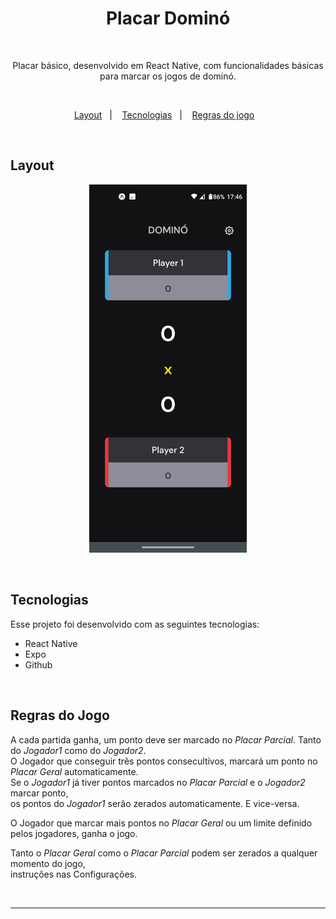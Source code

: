 <h1 align="center">Placar Dominó</h1>

<br>

<p align="center">
    Placar básico, desenvolvido em React Native, com funcionalidades básicas para marcar os jogos de dominó.
</p>

<br>

<p align="center">
  <a href="#layout">Layout</a>&nbsp;&nbsp;&nbsp;|&nbsp;&nbsp;&nbsp;
  <a href="#tecnologias">Tecnologias</a>&nbsp;&nbsp;&nbsp;|&nbsp;&nbsp;&nbsp;
  <a href="#tecnologias">Regras do jogo</a>&nbsp;&nbsp;&nbsp;
</p>

<br>

## Layout

<p align="center">
  <img alt="Placar Dominó" src="tela-principal.png" width="50%" height="50%">
</p>

<br>

## Tecnologias

Esse projeto foi desenvolvido com as seguintes tecnologias:

- React Native
- Expo
- Github

<br>

## Regras do Jogo

A cada partida ganha, um ponto deve ser marcado no *Placar Parcial*. Tanto do *Jogador1* como do *Jogador2*.<br>
O Jogador que conseguir três pontos consecultivos, marcará um ponto no *Placar Geral* automaticamente.<br>
Se o *Jogador1* já tiver pontos marcados no *Placar Parcial* e o *Jogador2* marcar ponto,<br>
os pontos do *Jogador1* serão zerados automaticamente. E vice-versa.

O Jogador que marcar mais pontos no *Placar Geral* ou um limite definido pelos jogadores, ganha o jogo.

Tanto o *Placar Geral* como o *Placar Parcial* podem ser zerados a qualquer momento do jogo,<br>
instruções nas Configurações.

<br>

***
